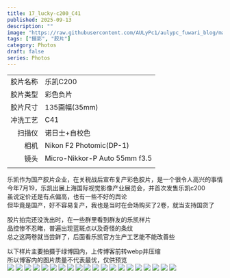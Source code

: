 ```yaml
---
title: 17_lucky-c200_C41
published: 2025-09-13
description: ""
image: "https://raw.githubusercontent.com/AULyPc1/aulypc_fuwari_blog/main/picture/mypic/film/17_lucky-c200_C41/000028520009.webp"
tags: ["摄影", "胶片"]
category: Photos
draft: false
series: Photos
---
```


|          |                               |
| -------: | :---------------------------- |
| 胶片名称 | 乐凯C200                      |
| 胶片类型 | 彩色负片                      |
| 胶片尺寸 | 135画幅(35mm)                 |
| 冲洗工艺 | C41                           |
|   扫描仪 | 诺日士+自校色                 |
|     相机 | Nikon F2 Photomic(DP-1)       |
|     镜头 | Micro-Nikkor-P Auto 55mm f3.5 |
|          |                               |
  
乐凯作为国产胶片企业，在关税战后宣布复产彩色胶片，是一个很令人高兴的事情  
今年7月19，乐凯出展上海国际视觉影像产业展览会，并首次发售乐凯c200  
虽说定价还是有点偏高，也有一些不好的舆论  
但毕竟是国产，好不容易复产，我也是当时在会场购买了2卷，就当支持国货了  
  
胶片拍完还没洗出时，在一些群里看到群友的乐凯样片  
品控惨不忍睹，普遍出现蓝斑点以及奇怪的条纹  
总之这两卷就当尝鲜了，后面看乐凯官方生产工艺能不能改善些  
  
以下样片主要拍摄于绿博园内，上传博客前转webp并压缩  
所以博客内的图片质量不代表最优，仅供预览  
<img src="https://raw.githubusercontent.com/AULyPc1/aulypc_fuwari_blog/main/picture/mypic/film/17_lucky-c200_C41/000028520001.webp" border=0 loading="lazy">
<img src="https://raw.githubusercontent.com/AULyPc1/aulypc_fuwari_blog/main/picture/mypic/film/17_lucky-c200_C41/000028520002.webp" border=0 loading="lazy">
<img src="https://raw.githubusercontent.com/AULyPc1/aulypc_fuwari_blog/main/picture/mypic/film/17_lucky-c200_C41/000028520004.webp" border=0 loading="lazy">
<img src="https://raw.githubusercontent.com/AULyPc1/aulypc_fuwari_blog/main/picture/mypic/film/17_lucky-c200_C41/000028520005.webp" border=0 loading="lazy">
<img src="https://raw.githubusercontent.com/AULyPc1/aulypc_fuwari_blog/main/picture/mypic/film/17_lucky-c200_C41/000028520006.webp" border=0 loading="lazy">
<img src="https://raw.githubusercontent.com/AULyPc1/aulypc_fuwari_blog/main/picture/mypic/film/17_lucky-c200_C41/000028520007.webp" border=0 loading="lazy">
<img src="https://raw.githubusercontent.com/AULyPc1/aulypc_fuwari_blog/main/picture/mypic/film/17_lucky-c200_C41/000028520009.webp" border=0 loading="lazy">
<img src="https://raw.githubusercontent.com/AULyPc1/aulypc_fuwari_blog/main/picture/mypic/film/17_lucky-c200_C41/000028520014.webp" border=0 loading="lazy">
<img src="https://raw.githubusercontent.com/AULyPc1/aulypc_fuwari_blog/main/picture/mypic/film/17_lucky-c200_C41/000028520016.webp" border=0 loading="lazy">
<img src="https://raw.githubusercontent.com/AULyPc1/aulypc_fuwari_blog/main/picture/mypic/film/17_lucky-c200_C41/000028520019.webp" border=0 loading="lazy">
<img src="https://raw.githubusercontent.com/AULyPc1/aulypc_fuwari_blog/main/picture/mypic/film/17_lucky-c200_C41/000028520020.webp" border=0 loading="lazy">
<img src="https://raw.githubusercontent.com/AULyPc1/aulypc_fuwari_blog/main/picture/mypic/film/17_lucky-c200_C41/000028520021.webp" border=0 loading="lazy">
<img src="https://raw.githubusercontent.com/AULyPc1/aulypc_fuwari_blog/main/picture/mypic/film/17_lucky-c200_C41/000028520022.webp" border=0 loading="lazy">
<img src="https://raw.githubusercontent.com/AULyPc1/aulypc_fuwari_blog/main/picture/mypic/film/17_lucky-c200_C41/000028520023.webp" border=0 loading="lazy">
<img src="https://raw.githubusercontent.com/AULyPc1/aulypc_fuwari_blog/main/picture/mypic/film/17_lucky-c200_C41/000028520024.webp" border=0 loading="lazy">
<img src="https://raw.githubusercontent.com/AULyPc1/aulypc_fuwari_blog/main/picture/mypic/film/17_lucky-c200_C41/000028520025.webp" border=0 loading="lazy">
<img src="https://raw.githubusercontent.com/AULyPc1/aulypc_fuwari_blog/main/picture/mypic/film/17_lucky-c200_C41/000028520027.webp" border=0 loading="lazy">
<img src="https://raw.githubusercontent.com/AULyPc1/aulypc_fuwari_blog/main/picture/mypic/film/17_lucky-c200_C41/000028520032.webp" border=0 loading="lazy">
<img src="https://raw.githubusercontent.com/AULyPc1/aulypc_fuwari_blog/main/picture/mypic/film/17_lucky-c200_C41/000028520036.webp" border=0 loading="lazy">
<img src="https://raw.githubusercontent.com/AULyPc1/aulypc_fuwari_blog/main/picture/mypic/film/17_lucky-c200_C41/000028520037.webp" border=0 loading="lazy">